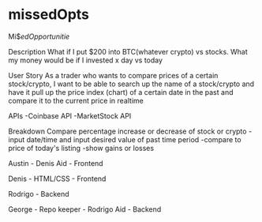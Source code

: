 # missedOpts

Mi$$ed Opportunitie$

Description
What if I put $200 into BTC(whatever crypto) vs stocks. What my money would be if I invested x day vs today 

User Story
As a trader who wants to compare prices of a certain stock/crypto, I want to be able to search up the name of a stock/crypto and have it pull up the price index (chart)
of a certain date in the past and compare it to the current price in realtime

APIs
-Coinbase API
-MarketStock API

Breakdown
Compare percentage increase or decrease of stock or crypto
-input date/time and input desired value of past time period
-compare to price of today's listing
-show gains or losses

Austin - Denis Aid - Frontend

Denis - HTML/CSS - Frontend

Rodrigo - Backend

George - Repo keeper - Rodrigo Aid - Backend